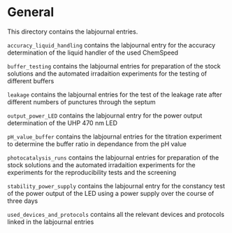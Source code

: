 # General

This directory contains the labjournal entries.

`accuracy_liquid_handling` contains the labjournal entry for the accuracy determination of the liquid handler of the used ChemSpeed

`buffer_testing` contains the labjournal entries for preparation of the stock solutions and the automated irradaition experiments for the testing of different buffers

`leakage` contains the labjournal entries for the test of the leakage rate after different numbers of punctures through the septum

`output_power_LED` contains the labjournal entry for the power output determination of the UHP 470 nm LED

`pH_value_buffer` contains the labjournal entries for the titration experiment to determine the buffer ratio in dependance from the pH value

`photocatalysis_runs` contains the labjournal entries for preparation of the stock solutions and the automated irradaition experiments for the experiments for the reproducibility tests and the screening

`stability_power_supply` contains the labjournal entry for the constancy test of the power output of the LED using a power supply over the course of three days

`used_devices_and_protocols` contains all the relevant devices and protocols linked in the labjournal entries
